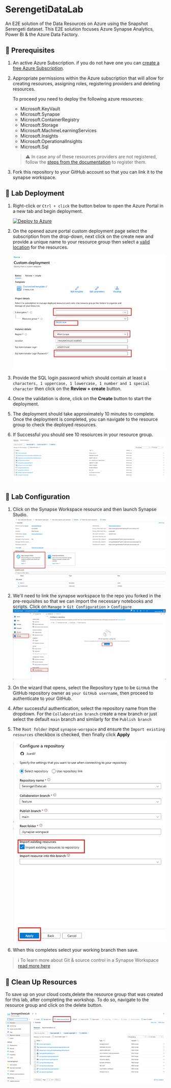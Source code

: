 # SerengetiDataLab

An E2E solution of the Data Resources on Azure using the Snapshot Serengeti dataset. This E2E solution focuses Azure Synapse Analytics,  Power Bi & the Azure Data Factory. 

## 🤔 Prerequisites
1. An active Azure Subscription. if you do not have one you can [create a free Azure Subscription](https://azure.microsoft.com/en-in/free/?WT.mc_id=data-89327-jndemenge). 
2. Appropriate permissions within the Azure subscription that will allow for creating resources, assigning roles, registering providers and deleting resources.

    To proceed you need to deploy the following azure resources:
    * Microsoft.KeyVault
    * Microsoft.Synapse
    * Microsoft.ContainerRegistry
    * Microsoft.Storage
    * Microsoft.MachineLearningServices
    * Microsoft.Insights
    * Microsoft.OperationalInsights
    * Microsoft.Sql


    > :warning: In case any of these resources providers are not registered, follow the [steps from the documentation](https://learn.microsoft.com/en-us/azure/azure-resource-manager/management/resource-providers-and-types/?WT.mc_id=data-89327-jndemenge) to register them. 

3. Fork this repository to your GitHub account so that you can link it to the synapse workspace.


## 🚀 Lab Deployment
1. Right-click or `Ctrl + click` the button below to open the Azure Portal in a new tab and begin deployment.

    [![Deploy to Azure](https://aka.ms/deploytoazurebutton)](https://portal.azure.com/#create/Microsoft.Template/uri/https%3A%2F%2Fraw.githubusercontent.com%2FJcardif%2FSerengetiDataLab%2Fmain%2Fdeploy%2Fmain.json)

2. On the opened azure portal custom deployment page select the subscription from the drop-down, next click on the create new and provide a unique name to your resource group then select a [valid location](https://azure.microsoft.com/en-gb/explore/global-infrastructure/products-by-region/?products=machine-learning-service,synapse-analytics&regions=all&WT.mc_id=data-89327-jndemenge) for the resources. 

    ![](/images/lab_deployment.png)

3. Provide the SQL login password which should contain at least `8 characters, 1 uppercase, 1 lowercase, 1 number and 1 special character` then click on the **Review + create** button.

4. Once the validation is done, click on the **Create** button to start the deployment.

5. The deployment should take approximately 10 minutes to complete. Once the deployment is completed, you can navigate to the resource group to check the deployed resources.

6. If Successful you should see 10 resoiurces in your resource group.
    ![](/images/deployed_resources.png)

##  🧪 Lab Configuration
1. Click on the Synapse Workspace resource and then launch Synapse Studio. 
    ![](/images/open_synapse_studio.png)

2. We'll need to link the synapse workspace to the repo you forked in the pre-requisites so that we can import the necessary notebooks and scripts.  Click on `Manage` > `Git Configuration` > `Configure` 
    ![](/images/configure_git_01.png)

3. On the wizard that opens, select the Repository type to be `GitHub` the GitHub repository owner as `your GitHub username`, then proceed to authenticate to your GitHub. 

3. After successful authentication, select the repository name from the dropdown. For the `Collaboration branch` create a new branch or just select the default `main` branch and similarly for the  `Publish branch`

4. The `Root folder` input `synapse-worspace` and ensure the `Import existing resources` checkbox is checked, then finally click **Apply**

    ![](/images/configure_git_02.png)

5. When this completes select your working branch then save.
> :information_source: To learn more about Git & source control in a Synapse Workspace [read more here](https://learn.microsoft.com/en-us/azure/synapse-analytics/cicd/source-control/?WT.mc_id=data-89327-jndemenge)

## 🧹 Clean Up Resources
To save up on your cloud costs,delete the resource group that was created for this lab, after completing the workshop. To do so, navigate to the resource group and click on the delete button.
  
  ![](/images/delete_rg.png)